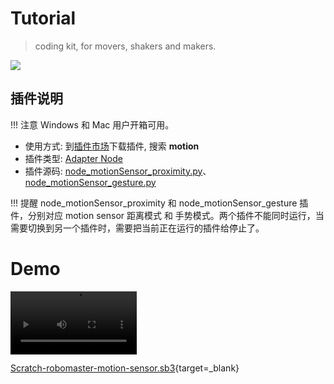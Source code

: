 # Tutorial
>  coding kit, for movers, shakers and makers.

![](https://kanome-cms-media-production.kano.me/media/components/adc9e906-5e14-4178-ae32-164fd4f9ee8f.jpeg)

## 插件说明
!!! 注意
    Windows 和 Mac 用户开箱可用。


-   使用方式: 到[插件市场](/extension_guide/extension_market/)下载插件, 搜索 **motion**
-   插件类型: [Adapter Node](/dev_guide/Adapter-Node/)
-   插件源码: [node_motionSensor_proximity.py](https://github.com/CodeLabClub/codelab_adapter_extensions/blob/master/nodes_v3/node_motionSensor_proximity.py)、[node_motionSensor_gesture.py](https://github.com/CodeLabClub/codelab_adapter_extensions/blob/master/nodes_v3/node_motionSensor_gesture.py)

!!! 提醒
    node_motionSensor_proximity 和  node_motionSensor_gesture 插件，分别对应 motion sensor 距离模式 和 手势模式。两个插件不能同时运行，当需要切换到另一个插件时，需要把当前正在运行的插件给停止了。

# Demo

<video width=40% src="/video/1593762499427152.mp4" controls="controls"></video>




[Scratch-robomaster-motion-sensor.sb3](https://scratch-beta.codelab.club/?sb3url=https://adapter.codelab.club/sb3/Scratch-robomaster-motion-sensor.sb3){target=\_blank}